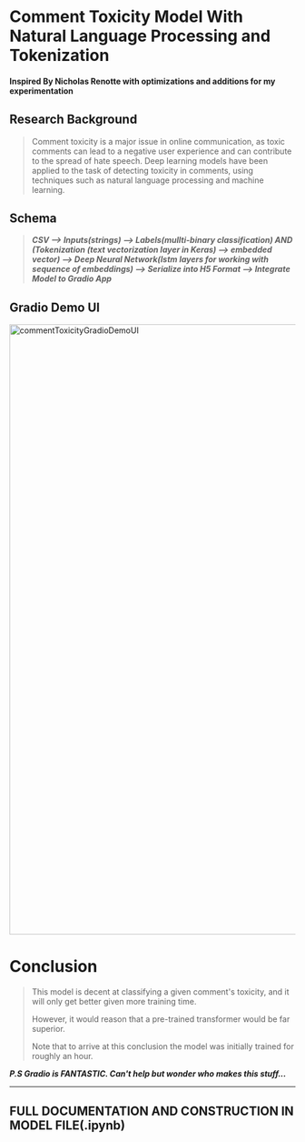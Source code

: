 # Comment Toxicity Model With Natural Language Processing and Tokenization
#### Inspired By Nicholas Renotte with optimizations and additions for my experimentation
## Research Background
> Comment toxicity is a major issue in online communication, as toxic comments can lead to a negative user experience and can contribute to the spread of hate speech. Deep learning models have been applied to the task of detecting toxicity in comments, using techniques such as natural language processing and machine learning.


## Schema
> ***CSV ––> Inputs(strings) ––> Labels(mullti-binary classification) AND (Tokenization (text vectorization layer in Keras) ––> embedded vector) ––> Deep Neural Network(lstm layers for working with sequence of embeddings) ––> Serialize into H5 Format ––> Integrate Model to Gradio App*** 

## Gradio Demo UI

<img width="1073" alt="commentToxicityGradioDemoUI" src="https://user-images.githubusercontent.com/121153158/212589794-f12a54e9-529c-446f-b0ca-9895ff29b2ec.png">


# Conclusion
>
> This model is decent at classifying a given comment's toxicity, and it will only get better given more training time.
> 
> However, it would reason that a pre-trained transformer would be far superior.
>
> Note that to arrive at this conclusion the model was initially trained for roughly an hour.


***P.S Gradio is FANTASTIC. Can't help but wonder who makes this stuff...***

***

## **FULL DOCUMENTATION AND CONSTRUCTION IN MODEL FILE(.ipynb)**
